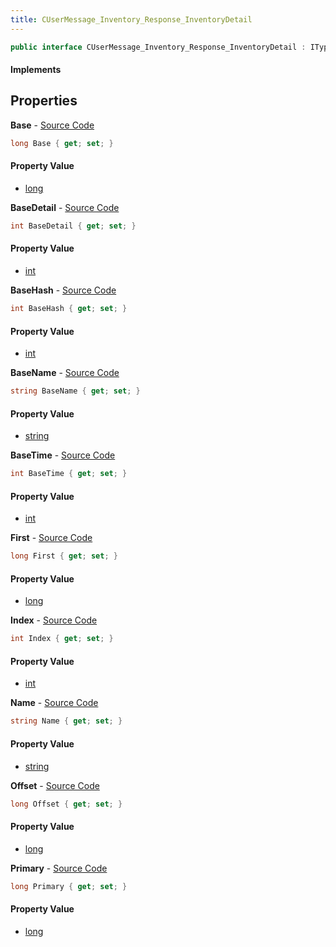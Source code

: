 ```yaml
---
title: CUserMessage_Inventory_Response_InventoryDetail
---
```


```csharp
public interface CUserMessage_Inventory_Response_InventoryDetail : ITypedProtobuf<CUserMessage_Inventory_Response_InventoryDetail>, INativeHandle
```

#### Implements

## Properties

**Base** - [Source Code](https://github.com/swiftly-solution/swiftlys2/blob/main/managed/src/SwiftlyS2.Generated/Protobufs/Interfaces/CUserMessage_Inventory_Response_InventoryDetail.cs#L25)

```csharp
long Base { get; set; }
```

#### Property Value

- [long](https://learn.microsoft.com/dotnet/api/system.int64)

**BaseDetail** - [Source Code](https://github.com/swiftly-solution/swiftlys2/blob/main/managed/src/SwiftlyS2.Generated/Protobufs/Interfaces/CUserMessage_Inventory_Response_InventoryDetail.cs#L34)

```csharp
int BaseDetail { get; set; }
```

#### Property Value

- [int](https://learn.microsoft.com/dotnet/api/system.int32)

**BaseHash** - [Source Code](https://github.com/swiftly-solution/swiftlys2/blob/main/managed/src/SwiftlyS2.Generated/Protobufs/Interfaces/CUserMessage_Inventory_Response_InventoryDetail.cs#L40)

```csharp
int BaseHash { get; set; }
```

#### Property Value

- [int](https://learn.microsoft.com/dotnet/api/system.int32)

**BaseName** - [Source Code](https://github.com/swiftly-solution/swiftlys2/blob/main/managed/src/SwiftlyS2.Generated/Protobufs/Interfaces/CUserMessage_Inventory_Response_InventoryDetail.cs#L31)

```csharp
string BaseName { get; set; }
```

#### Property Value

- [string](https://learn.microsoft.com/dotnet/api/system.string)

**BaseTime** - [Source Code](https://github.com/swiftly-solution/swiftlys2/blob/main/managed/src/SwiftlyS2.Generated/Protobufs/Interfaces/CUserMessage_Inventory_Response_InventoryDetail.cs#L37)

```csharp
int BaseTime { get; set; }
```

#### Property Value

- [int](https://learn.microsoft.com/dotnet/api/system.int32)

**First** - [Source Code](https://github.com/swiftly-solution/swiftlys2/blob/main/managed/src/SwiftlyS2.Generated/Protobufs/Interfaces/CUserMessage_Inventory_Response_InventoryDetail.cs#L22)

```csharp
long First { get; set; }
```

#### Property Value

- [long](https://learn.microsoft.com/dotnet/api/system.int64)

**Index** - [Source Code](https://github.com/swiftly-solution/swiftlys2/blob/main/managed/src/SwiftlyS2.Generated/Protobufs/Interfaces/CUserMessage_Inventory_Response_InventoryDetail.cs#L13)

```csharp
int Index { get; set; }
```

#### Property Value

- [int](https://learn.microsoft.com/dotnet/api/system.int32)

**Name** - [Source Code](https://github.com/swiftly-solution/swiftlys2/blob/main/managed/src/SwiftlyS2.Generated/Protobufs/Interfaces/CUserMessage_Inventory_Response_InventoryDetail.cs#L28)

```csharp
string Name { get; set; }
```

#### Property Value

- [string](https://learn.microsoft.com/dotnet/api/system.string)

**Offset** - [Source Code](https://github.com/swiftly-solution/swiftlys2/blob/main/managed/src/SwiftlyS2.Generated/Protobufs/Interfaces/CUserMessage_Inventory_Response_InventoryDetail.cs#L19)

```csharp
long Offset { get; set; }
```

#### Property Value

- [long](https://learn.microsoft.com/dotnet/api/system.int64)

**Primary** - [Source Code](https://github.com/swiftly-solution/swiftlys2/blob/main/managed/src/SwiftlyS2.Generated/Protobufs/Interfaces/CUserMessage_Inventory_Response_InventoryDetail.cs#L16)

```csharp
long Primary { get; set; }
```

#### Property Value

- [long](https://learn.microsoft.com/dotnet/api/system.int64)


